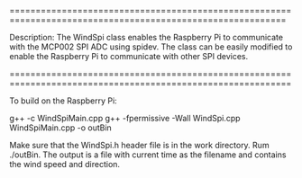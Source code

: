 ===========================================================================================================

Description: The WindSpi class enables the Raspberry Pi to communicate with the MCP002 SPI ADC using spidev. The class can be easily modified to enable the Raspberry Pi to communicate with other SPI devices.

============================================================================================================

To build on the Raspberry Pi:

g++ -c WindSpiMain.cpp
g++ -fpermissive -Wall WindSpi.cpp WindSpiMain.cpp -o outBin


Make sure that the WindSpi.h header file is in the work directory.
Rum ./outBin. The output is a file with current time as the filename and contains the wind speed and direction. 
